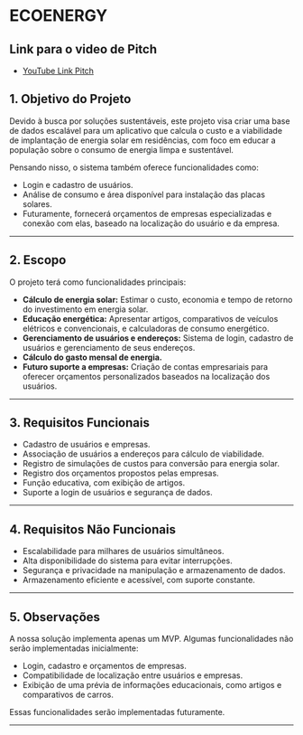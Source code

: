 # ECOENERGY

## Link para o video de Pitch
- [YouTube Link Pitch](https://www.youtube.com/watch?v=rghuE66uaJA)

## 1. Objetivo do Projeto
Devido à busca por soluções sustentáveis, este projeto visa criar uma base de dados escalável para um aplicativo que calcula o custo e a viabilidade de implantação de energia solar em residências, com foco em educar a população sobre o consumo de energia limpa e sustentável.

Pensando nisso, o sistema também oferece funcionalidades como:
- Login e cadastro de usuários.
- Análise de consumo e área disponível para instalação das placas solares.
- Futuramente, fornecerá orçamentos de empresas especializadas e conexão com elas, baseado na localização do usuário e da empresa.

---

## 2. Escopo
O projeto terá como funcionalidades principais:
- **Cálculo de energia solar:** Estimar o custo, economia e tempo de retorno do investimento em energia solar.
- **Educação energética:** Apresentar artigos, comparativos de veículos elétricos e convencionais, e calculadoras de consumo energético.
- **Gerenciamento de usuários e endereços:** Sistema de login, cadastro de usuários e gerenciamento de seus endereços.
- **Cálculo do gasto mensal de energia.**
- **Futuro suporte a empresas:** Criação de contas empresariais para oferecer orçamentos personalizados baseados na localização dos usuários.

---

## 3. Requisitos Funcionais
- Cadastro de usuários e empresas.
- Associação de usuários a endereços para cálculo de viabilidade.
- Registro de simulações de custos para conversão para energia solar.
- Registro dos orçamentos propostos pelas empresas.
- Função educativa, com exibição de artigos.
- Suporte a login de usuários e segurança de dados.

---

## 4. Requisitos Não Funcionais
- Escalabilidade para milhares de usuários simultâneos.
- Alta disponibilidade do sistema para evitar interrupções.
- Segurança e privacidade na manipulação e armazenamento de dados.
- Armazenamento eficiente e acessível, com suporte constante.

---

## 5. Observações
A nossa solução implementa apenas um MVP. Algumas funcionalidades não serão implementadas inicialmente:
- Login, cadastro e orçamentos de empresas.
- Compatibilidade de localização entre usuários e empresas.
- Exibição de uma prévia de informações educacionais, como artigos e comparativos de carros.

Essas funcionalidades serão implementadas futuramente.

---
